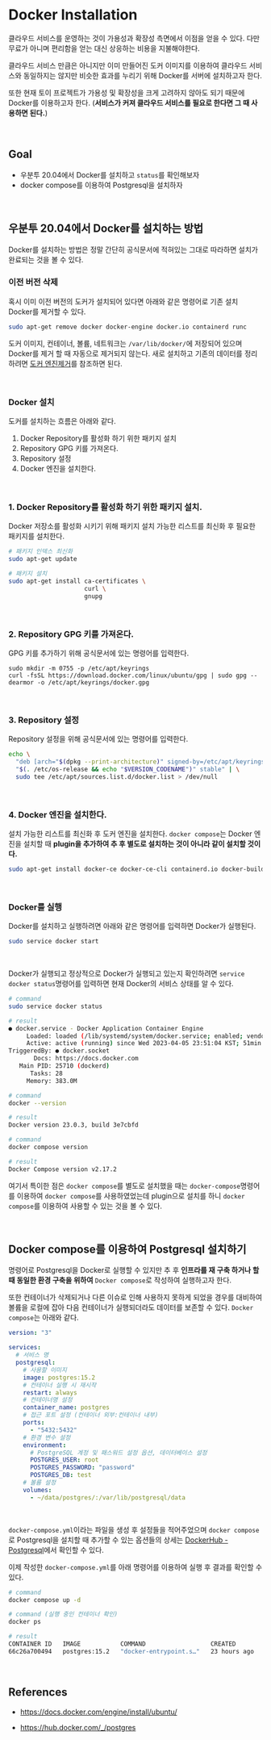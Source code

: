 # Docker Installation

클라우드 서비스를 운영하는 것이 가용성과 확장성 측면에서 이점을 얻을 수 있다. 다만 무료가 아니며 편리함을 얻는 대신 상응하는 비용을 지불해야한다.

클라우드 서비스 만큼은 아니지만 이미 만들어진 도커 이미지를 이용하여 클라우드 서비스와 동일하지는 않지만 비슷한 효과를 누리기 위해 Docker를 서버에 설치하고자 한다.

또한 현재 토이 프로젝트가 가용성 및 확장성을 크게 고려하지 않아도 되기 때문에 Docker를 이용하고자 한다. (**서비스가 커져 클라우드 서비스를 필요로 한다면 그 때 사용하면 된다.**)

<br>

## Goal

- 우분투 20.04에서 Docker를 설치하고 `status`를 확인해보자
- docker compose를 이용하여 Postgresql을 설치하자

<br>

## 우분투 20.04에서 Docker를 설치하는 방법

Docker를 설치하는 방법은 정말 간단히 공식문서에 적혀있는 그대로 따라하면 설치가 완료되는 것을 볼 수 있다.

### 이전 버전 삭제

혹시 이미 이전 버전의 도커가 설치되어 있다면 아래와 같은 명령어로 기존 설치 Docker를 제거할 수 있다.

```bash
sudo apt-get remove docker docker-engine docker.io containerd runc
```

도커 이미지, 컨테이너, 볼륨, 네트워크는 `/var/lib/docker/`에 저장되어 있으며 Docker를 제거 할 때 자동으로 제거되지 않는다. 새로 설치하고 기존의 데이터를 정리하려면 [도커 엔진제거](https://docs.docker.com/engine/install/ubuntu/#uninstall-docker-engine)를 참조하면 된다.

<br>

### Docker 설치

도커를 설치하는 흐름은 아래와 같다.

1. Docker Repository를 활성화 하기 위한 패키지 설치
2. Repository GPG 키를 가져온다.
3. Repository 설정
4. Docker 엔진을 설치한다.

<br>

### 1. Docker Repository를 활성화 하기 위한 패키지 설치.

Docker 저장소를 활성화 시키기 위해 패키지 설치 가능한 리스트를 최신화 후 필요한 패키지를 설치한다.

```bash
# 패키지 인덱스 최신화
sudo apt-get update

# 패키지 설치
sudo apt-get install ca-certificates \
                     curl \
                     gnupg
```

<br>

### 2. Repository GPG 키를 가져온다.

GPG 키를 추가하기 위해 공식문서에 있는 명령어를 입력한다.

```
sudo mkdir -m 0755 -p /etc/apt/keyrings
curl -fsSL https://download.docker.com/linux/ubuntu/gpg | sudo gpg --dearmor -o /etc/apt/keyrings/docker.gpg
```

<br>

### 3. Repository 설정

Repository 설정을 위해 공식문서에 있는 명령어를 입력한다.

```bash
echo \
  "deb [arch="$(dpkg --print-architecture)" signed-by=/etc/apt/keyrings/docker.gpg] https://download.docker.com/linux/ubuntu \
  "$(. /etc/os-release && echo "$VERSION_CODENAME")" stable" | \
  sudo tee /etc/apt/sources.list.d/docker.list > /dev/null
```

<br>

### 4. Docker 엔진을 설치한다.

설치 가능한 리스트를 최신화 후 도커 엔진을 설치한다. `docker compose`는 Docker 엔진을 설치할 때 **plugin을 추가하여 추 후 별도로 설치하는 것이 아니라 같이 설치할 것이다.**

```bash
sudo apt-get install docker-ce docker-ce-cli containerd.io docker-buildx-plugin docker-compose-plugin
```

<br>

### Docker를 실행

Docker를 설치하고 실행하려면 아래와 같은 명령어를 입력하면 Docker가 실행된다.

```bash
sudo service docker start
```

<br>

Docker가 실행되고 정상적으로 Docker가 실행되고 있는지 확인하려면 `service docker status`명령어를 입력하면 현재 Docker의 서비스 상태를 알 수 있다.

```bash
# command
sudo service docker status

# result
● docker.service - Docker Application Container Engine
     Loaded: loaded (/lib/systemd/system/docker.service; enabled; vendor preset: enabled)
     Active: active (running) since Wed 2023-04-05 23:51:04 KST; 51min ago
TriggeredBy: ● docker.socket
       Docs: https://docs.docker.com
   Main PID: 25710 (dockerd)
      Tasks: 28
     Memory: 383.0M

# command
docker --version

# result
Docker version 23.0.3, build 3e7cbfd

# command
docker compose version

# result
Docker Compose version v2.17.2
```

여기서 특이한 점은 `docker compose`를 별도로 설치했을 때는 `docker-compose`명령어를 이용하여 `docker compose`를 사용하였었는데 plugin으로 설치를 하니 `docker compose`를 이용하여 사용할 수 있는 것을 볼 수 있다.

<br>

## Docker compose를 이용하여 Postgresql 설치하기

명령어로 Postgresql을 Docker로 실행할 수 있지만 추 후 **인프라를 재 구축 하거나 할 때 동일한 환경 구축을 위하여** `Docker compose`로 작성하여 실행하고자 한다.

또한 컨테이너가 삭제되거나 다른 이슈로 인해 사용하지 못하게 되었을 경우를 대비하여 볼륨을 로컬에 잡아 다음 컨테이너가 실행되더라도 데이터를 보존할 수 있다. `Docker compose`는 아래와 같다.

```yml
version: "3"

services:
  # 서비스 명
  postgresql:
    # 사용할 이미지
    image: postgres:15.2
    # 컨테이너 실행 시 재시작
    restart: always
    # 컨테이너명 설정
    container_name: postgres
    # 접근 포트 설정 (컨테이너 외부:컨테이너 내부)
    ports:
      - "5432:5432"
    # 환경 변수 설정
    environment:
      # PostgreSQL 계정 및 패스워드 설정 옵션, 데이터베이스 설정
      POSTGRES_USER: root
      POSTGRES_PASSWORD: "password"
      POSTGRES_DB: test
    # 볼륨 설정
    volumes:
      - ~/data/postgres/:/var/lib/postgresql/data
```

<Br>

`docker-compose.yml`이라는 파일을 생성 후 설정들을 적어주었으며 `docker compose`로 Postgresql을 설치할 때 추가할 수 있는 옵션들의 상세는 [DockerHub - Postgresql](https://hub.docker.com/_/postgres)에서 확인할 수 있다.

이제 작성한 `docker-compose.yml`를 아래 명령어를 이용하여 실행 후 결과를 확인할 수 있다.

```bash
# command
docker compose up -d

# command (실행 중인 컨테이너 확인)
docker ps

# result
CONTAINER ID   IMAGE           COMMAND                  CREATED        STATUS        PORTS                                       NAMES
66c26a700494   postgres:15.2   "docker-entrypoint.s…"   23 hours ago   Up 22 hours   0.0.0.0:5432->5432/tcp, :::5432->5432/tcp   postgres
```

<br>

## References

- https://docs.docker.com/engine/install/ubuntu/

- https://hub.docker.com/_/postgres
